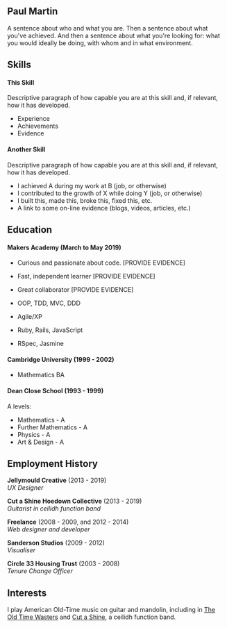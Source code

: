 ## Paul Martin

A sentence about who and what you are. Then a sentence about what you've achieved. And then a sentence about what you're looking for: what you would ideally be doing, with whom and in what environment.

## Skills

#### This Skill

Descriptive paragraph of how capable you are at this skill and, if relevant, how it has developed.

- Experience
- Achievements
- Evidence

#### Another Skill

Descriptive paragraph of how capable you are at this skill and, if relevant, how it has developed.

- I achieved A during my work at B (job, or otherwise)
- I contributed to the growth of X while doing Y (job, or otherwise)
- I built this, made this, broke this, fixed this, etc.
- A link to some on-line evidence (blogs, videos, articles, etc.)

## Education

#### Makers Academy (March to May 2019)

- Curious and passionate about code. [PROVIDE EVIDENCE]
- Fast, independent learner [PROVIDE EVIDENCE]
- Great collaborator [PROVIDE EVIDENCE]

- OOP, TDD, MVC, DDD
- Agile/XP
- Ruby, Rails, JavaScript
- RSpec, Jasmine

#### Cambridge University (1999 - 2002)

- Mathematics BA

#### Dean Close School (1993 - 1999)

A levels:
- Mathematics - A
- Further Mathematics - A
- Physics - A
- Art & Design - A

## Employment History

**Jellymould Creative** (2013 - 2019)  
*UX Designer*

**Cut a Shine Hoedown Collective** (2013 - 2019)  
*Guitarist in ceilidh function band*

**Freelance** (2008 - 2009, and 2012 - 2014)  
*Web designer and developer*

**Sanderson Studios** (2009 - 2012)  
*Visualiser*  

**Circle 33 Housing Trust** (2003 - 2008)  
*Tenure Change Officer*

## Interests

I play American Old-Time music on guitar and mandolin, including in [The Old
Time Wasters] and [Cut a
Shine](http://www.cutashine.co.uk), a ceilidh function band.

[The Old Time Wasters]:http://theoldtimewasters.com{:target="_blank"}
